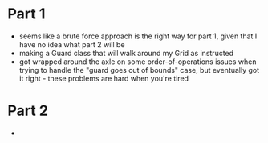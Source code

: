 # Part 1
* seems like a brute force approach is the right way for part 1, given that I have no idea what part 2 will be
* making a Guard class that will walk around my Grid as instructed
* got wrapped around the axle on some order-of-operations issues when trying to handle the "guard goes out of bounds" case, but eventually got it right - these problems are hard when you're tired

# Part 2
* 